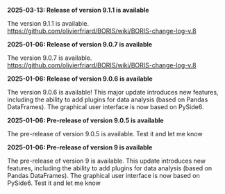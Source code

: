 **2025-03-13: Release of version 9.1.1 is available**

The version 9.1.1 is available. https://github.com/olivierfriard/BORIS/wiki/BORIS-change-log-v.8

**2025-01-06: Release of version 9.0.7 is available**

The version 9.0.7 is available. https://github.com/olivierfriard/BORIS/wiki/BORIS-change-log-v.8

**2025-01-06: Release of version 9.0.6 is available**

The version 9.0.6 is available! This major update introduces new features, including the ability to add plugins for data analysis (based on Pandas DataFrames). The graphical user interface is now based on PySide6.

**2025-01-06: Pre-release of version 9.0.5 is available**

The pre-release of version 9.0.5 is available. Test it and let me know

**2025-01-06: Pre-release of version 9 is available**

The pre-release of version 9 is available. This update introduces new features, including the ability to add plugins for data analysis (based on Pandas DataFrames). The graphical user interface is now based on PySide6. Test it and let me know

